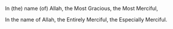 In (the) name
(of) Allah,
the Most Gracious,
the Most Merciful,

In the name of Allah, the Entirely Merciful, the Especially Merciful.
